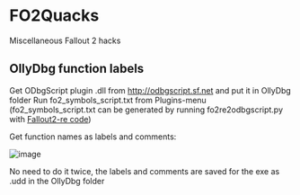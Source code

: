 # FO2Quacks
Miscellaneous Fallout 2 hacks 

## OllyDbg function labels

Get ODbgScript plugin .dll from http://odbgscript.sf.net and put it in OllyDbg folder
Run fo2_symbols_script.txt from Plugins-menu (fo2_symbols_script.txt can be generated by running fo2re2odbgscript.py with [Fallout2-re code](https://github.com/alexbatalov/fallout2-re))

Get function names as labels and comments:

![image](https://github.com/user-attachments/assets/da357646-f6f4-4e03-bfe1-3b1f30508206)

No need to do it twice, the labels and comments are saved for the exe as .udd in the OllyDbg folder
